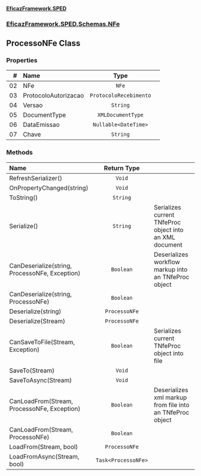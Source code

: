 #### [EficazFramework.SPED](EficazFrameworkSPED.md 'EficazFramework SPED')
### [EficazFramework.SPED.Schemas.NFe](EficazFramework.SPED.Schemas.NFe.md 'EficazFramework.SPED.Schemas.NFe')

## ProcessoNFe Class
### Properties

| # | Name | Type | |
| ---: | :--- | :---: | :--- |
| 02 | NFe | `NFe` |  |
| 03 | ProtocoloAutorizacao | `ProtocoloRecebimento` |  |
| 04 | Versao | `String` |  |
| 05 | DocumentType | `XMLDocumentType` |  |
| 06 | DataEmissao | `Nullable<DateTime>` |  |
| 07 | Chave | `String` |  |
### Methods

| Name | Return Type | |
| :--- | :---: | :--- |
| RefreshSerializer() | `Void` |  |
| OnPropertyChanged(string) | `Void` |  |
| ToString() | `String` |  |
| Serialize() | `String` | Serializes current TNfeProc object into an XML document |
| CanDeserialize(string, ProcessoNFe, Exception) | `Boolean` | Deserializes workflow markup into an TNfeProc object |
| CanDeserialize(string, ProcessoNFe) | `Boolean` |  |
| Deserialize(string) | `ProcessoNFe` |  |
| Deserialize(Stream) | `ProcessoNFe` |  |
| CanSaveToFile(Stream, Exception) | `Boolean` | Serializes current TNfeProc object into file |
| SaveTo(Stream) | `Void` |  |
| SaveToAsync(Stream) | `Void` |  |
| CanLoadFrom(Stream, ProcessoNFe, Exception) | `Boolean` | Deserializes xml markup from file into an TNfeProc object |
| CanLoadFrom(Stream, ProcessoNFe) | `Boolean` |  |
| LoadFrom(Stream, bool) | `ProcessoNFe` |  |
| LoadFromAsync(Stream, bool) | `Task<ProcessoNFe>` |  |
